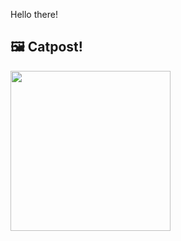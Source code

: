Hello there!



## 🖼️ Catpost!

<sub>
    <img src="https://cdn2.thecatapi.com/images/EiLZYvs4G.jpg" height="256">
</sub>

